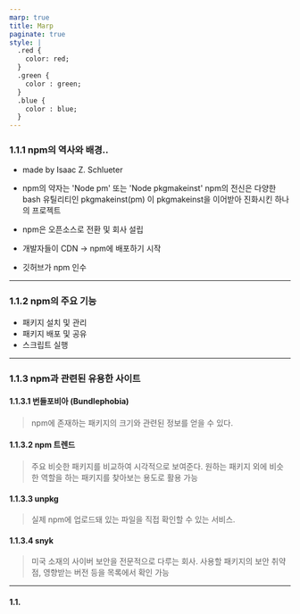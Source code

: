 ```yaml
---
marp: true
title: Marp
paginate: true
style: |
  .red {
    color: red;
  }
  .green {
    color : green;
  }
  .blue {
    color : blue;
  }
---
```


### 1.1.1 npm의 역사와 배경..

- made by Isaac Z. Schlueter
- npm의 약자는 'Node pm' 또는 'Node pkgmakeinst'
  npm의 전신은 다양한 bash 유틸리티인 pkgmakeinst(pm)
  이 pkgmakeinst을 이어받아 진화시킨 하나의 프로젝트

- npm은 오픈소스로 전환 및 회사 설립

- 개발자들이 CDN -> npm에 배포하기 시작

- 깃허브가 npm 인수

---

### 1.1.2 npm의 주요 기능

- 패키지 설치 및 관리
- 패키지 배포 및 공유
- 스크립트 실행

---

### 1.1.3 npm과 관련된 유용한 사이트

#### 1.1.3.1 번들포비아 (Bundlephobia)

> npm에 존재하는 패키지의 크기와 관련된 정보를 얻을 수 있다.

#### 1.1.3.2 npm 트렌드

> 주요 비슷한 패키지를 비교하여 시각적으로 보여준다.
> 원하는 패키지 외에 비슷한 역할을 하는 패키지를 찾아보는 용도로 활용 가능

#### 1.1.3.3 unpkg

> 실제 npm에 업로드돼 있는 파일을 직접 확인할 수 있는 서비스.

#### 1.1.3.4 snyk

> 미국 소재의 사이버 보안을 전문적으로 다루는 회사.
> 사용할 패키지의 보안 취약점, 영향받는 버전 등을 목록에서 확인 가능

---

#### 1.1.
